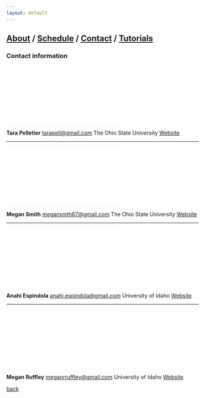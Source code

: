 ```yaml
---
layout: default
---
```

## [About](index.md) / [Schedule](./Schedule.html) / [Contact](./Contact.html) / [Tutorials](./Tutorials.html)

### Contact information

![Tara](./assets/img/Tara.pdf)

**Tara Pelletier** tarapell@gmail.com
The Ohio State University [Website](https://sites.google.com/site/taraapelletier/)
* * *


![Megan1](./assets/img/Megan1.pdf)

**Megan Smith** megansmth67@gmail.com
The Ohio State University [Website](https://carstenslab.osu.edu/people.html)
* * *


![Anahi](./assets/img/Anahi.pdf)

**Anahi Espindola** anahi.espindola@gmail.com
University of Idaho [Website](http://anahiespindola.github.io/about-me.html)
* * *


![Megan0](./assets/img/Megan0.pdf)

**Megan Ruffley** meganrruffley@gmail.com
University of Idaho [Website](https://meganruffley.weebly.com)

[back](./)
